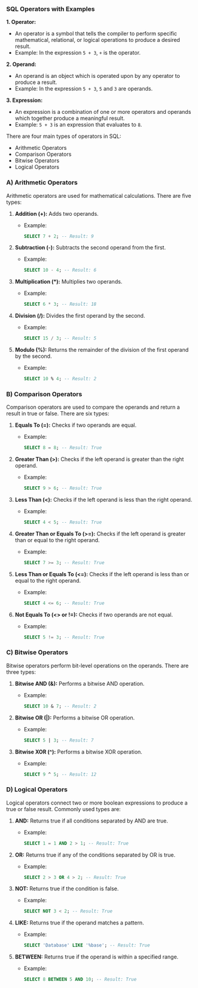 ### SQL Operators with Examples

**1. Operator:**
   - An operator is a symbol that tells the compiler to perform specific mathematical, relational, or logical operations to produce a desired result.
   - Example: In the expression `5 + 3`, `+` is the operator.

**2. Operand:**
   - An operand is an object which is operated upon by any operator to produce a result.
   - Example: In the expression `5 + 3`, `5` and `3` are operands.

**3. Expression:**
   - An expression is a combination of one or more operators and operands which together produce a meaningful result.
   - Example: `5 + 3` is an expression that evaluates to `8`.

There are four main types of operators in SQL:
   - Arithmetic Operators
   - Comparison Operators
   - Bitwise Operators
   - Logical Operators

### A) Arithmetic Operators

Arithmetic operators are used for mathematical calculations. There are five types:

1. **Addition (+):** Adds two operands.
   - Example:
     ```sql
     SELECT 7 + 2; -- Result: 9
     ```

2. **Subtraction (-):** Subtracts the second operand from the first.
   - Example:
     ```sql
     SELECT 10 - 4; -- Result: 6
     ```

3. **Multiplication (*):** Multiplies two operands.
   - Example:
     ```sql
     SELECT 6 * 3; -- Result: 18
     ```

4. **Division (/):** Divides the first operand by the second.
   - Example:
     ```sql
     SELECT 15 / 3; -- Result: 5
     ```

5. **Modulo (%):** Returns the remainder of the division of the first operand by the second.
   - Example:
     ```sql
     SELECT 10 % 4; -- Result: 2
     ```

### B) Comparison Operators

Comparison operators are used to compare the operands and return a result in true or false. There are six types:

1. **Equals To (=):** Checks if two operands are equal.
   - Example:
     ```sql
     SELECT 8 = 8; -- Result: True
     ```

2. **Greater Than (>):** Checks if the left operand is greater than the right operand.
   - Example:
     ```sql
     SELECT 9 > 6; -- Result: True
     ```

3. **Less Than (<):** Checks if the left operand is less than the right operand.
   - Example:
     ```sql
     SELECT 4 < 5; -- Result: True
     ```

4. **Greater Than or Equals To (>=):** Checks if the left operand is greater than or equal to the right operand.
   - Example:
     ```sql
     SELECT 7 >= 3; -- Result: True
     ```

5. **Less Than or Equals To (<=):** Checks if the left operand is less than or equal to the right operand.
   - Example:
     ```sql
     SELECT 4 <= 6; -- Result: True
     ```

6. **Not Equals To (<> or !=):** Checks if two operands are not equal.
   - Example:
     ```sql
     SELECT 5 != 3; -- Result: True
     ```

### C) Bitwise Operators

Bitwise operators perform bit-level operations on the operands. There are three types:

1. **Bitwise AND (&):** Performs a bitwise AND operation.
   - Example:
     ```sql
     SELECT 10 & 7; -- Result: 2
     ```

2. **Bitwise OR (|):** Performs a bitwise OR operation.
   - Example:
     ```sql
     SELECT 5 | 3; -- Result: 7
     ```

3. **Bitwise XOR (^):** Performs a bitwise XOR operation.
   - Example:
     ```sql
     SELECT 9 ^ 5; -- Result: 12
     ```

### D) Logical Operators

Logical operators connect two or more boolean expressions to produce a true or false result. Commonly used types are:

1. **AND:** Returns true if all conditions separated by AND are true.
   - Example:
     ```sql
     SELECT 1 = 1 AND 2 > 1; -- Result: True
     ```

2. **OR:** Returns true if any of the conditions separated by OR is true.
   - Example:
     ```sql
     SELECT 2 > 3 OR 4 > 2; -- Result: True
     ```

3. **NOT:** Returns true if the condition is false.
   - Example:
     ```sql
     SELECT NOT 3 < 2; -- Result: True
     ```

4. **LIKE:** Returns true if the operand matches a pattern.
   - Example:
     ```sql
     SELECT 'Database' LIKE '%base'; -- Result: True
     ```

5. **BETWEEN:** Returns true if the operand is within a specified range.
   - Example:
     ```sql
     SELECT 8 BETWEEN 5 AND 10; -- Result: True
     ```
